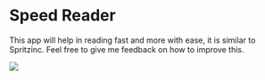 # Speed Reader
This app will help in reading fast and more with ease, it is similar to Spritzinc.
Feel free to give me feedback on how to improve this.

<img src="http://i.imgur.com/rEF6dqE.png">
